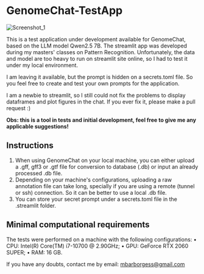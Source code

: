 # GenomeChat-TestApp

![Screenshot_1](https://github.com/user-attachments/assets/5a3dae12-349b-4273-9992-e3b5010219a2)


This is a test application under development available for GenomeChat, based on the LLM model Qwen2.5 7B. The streamlit app was developed during my masters' classes on Pattern Recognition. Unfortunately, the data and model are too heavy to run on streamlit site online, so I had to test it under my local environment.

I am leaving it available, but the prompt is hidden on a secrets.toml file. So you feel free to create and test your own prompts for the application.

I am a newbie to streamlit, so I still could not fix the problems to display dataframes and plot figures in the chat. If you ever fix it, please make a pull request :)

**Obs: this is a tool in tests and initial development, feel free to give me any applicable suggestions!**

## Instructions

1. When using GenomeChat on your local machine, you can either upload a .gff, gff3 or .gtf file for conversion to database (.db) or input an already processed .db file.
2. Depending on your machine's configurations, uploading a raw annotation file can take long, specially if you are using a remote (tunnel or ssh) connection. So it can be better to use a local .db file.
3. You can store your secret prompt under a secrets.toml file in the .streamlit folder. 

## Minimal computational requirements

The tests were performed on a machine with the following configurations:
• CPU: Intel(R) Core(TM) i7-10700 @ 2.90GHz;
• GPU: GeForce RTX 2060 SUPER;
• RAM: 16 GB. 

If you have any doubts, contact me by email: mbarborgess@gmail.com
